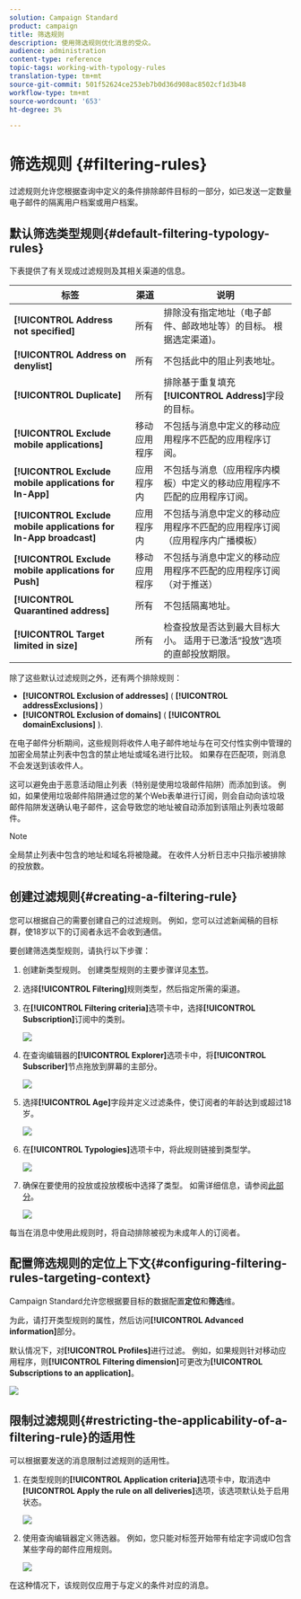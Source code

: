 ```yaml
---
solution: Campaign Standard
product: campaign
title: 筛选规则
description: 使用筛选规则优化消息的受众。
audience: administration
content-type: reference
topic-tags: working-with-typology-rules
translation-type: tm+mt
source-git-commit: 501f52624ce253eb7b0d36d908ac8502cf1d3b48
workflow-type: tm+mt
source-wordcount: '653'
ht-degree: 3%

---
```



# 筛选规则 {#filtering-rules}

过滤规则允许您根据查询中定义的条件排除邮件目标的一部分，如已发送一定数量电子邮件的隔离用户档案或用户档案。

## 默认筛选类型规则{#default-filtering-typology-rules}

下表提供了有关现成过滤规则及其相关渠道的信息。

| 标签 | 渠道 | 说明 |
---------|----------|---------
| **[!UICONTROL Address not specified]** | 所有 | 排除没有指定地址（电子邮件、邮政地址等）的目标。 根据选定渠道)。 |
| **[!UICONTROL Address on denylist]** | 所有 | 不包括此中的阻止列表地址。 |
| **[!UICONTROL Duplicate]** | 所有 | 排除基于重复填充&#x200B;**[!UICONTROL Address]**&#x200B;字段的目标。 |
| **[!UICONTROL Exclude mobile applications]** | 移动应用程序 | 不包括与消息中定义的移动应用程序不匹配的应用程序订阅。 |
| **[!UICONTROL Exclude mobile applications for In-App]** | 应用程序内 | 不包括与消息（应用程序内模板）中定义的移动应用程序不匹配的应用程序订阅。 |
| **[!UICONTROL Exclude mobile applications for In-App broadcast]** | 应用程序内 | 不包括与消息中定义的移动应用程序不匹配的应用程序订阅（应用程序内广播模板） |
| **[!UICONTROL Exclude mobile applications for Push]** | 移动应用程序 | 不包括与消息中定义的移动应用程序不匹配的应用程序订阅（对于推送） |
| **[!UICONTROL Quarantined address]** | 所有 | 不包括隔离地址。 |
| **[!UICONTROL Target limited in size]** | 所有 | 检查投放是否达到最大目标大小。 适用于已激活“投放”选项的直邮投放期限。 |

除了这些默认过滤规则之外，还有两个排除规则：

* **[!UICONTROL Exclusion of addresses]** ( **[!UICONTROL addressExclusions]** )
* **[!UICONTROL Exclusion of domains]** ( **[!UICONTROL domainExclusions]** ).

在电子邮件分析期间，这些规则将收件人电子邮件地址与在可交付性实例中管理的加密全局禁止列表中包含的禁止地址或域名进行比较。 如果存在匹配项，则消息不会发送到该收件人。

这可以避免由于恶意活动阻止列表（特别是使用垃圾邮件陷阱）而添加到该。 例如，如果使用垃圾邮件陷阱通过您的某个Web表单进行订阅，则会自动向该垃圾邮件陷阱发送确认电子邮件，这会导致您的地址被自动添加到该阻止列表垃圾邮件。

>[!NOTE]
>
>全局禁止列表中包含的地址和域名将被隐藏。 在收件人分析日志中只指示被排除的投放数。

## 创建过滤规则{#creating-a-filtering-rule}

您可以根据自己的需要创建自己的过滤规则。 例如，您可以过滤新闻稿的目标群，使18岁以下的订阅者永远不会收到通信。

要创建筛选类型规则，请执行以下步骤：

1. 创建新类型规则。 创建类型规则的主要步骤详见[本节](../../sending/using/managing-typology-rules.md)。

1. 选择&#x200B;**[!UICONTROL Filtering]**&#x200B;规则类型，然后指定所需的渠道。

1. 在&#x200B;**[!UICONTROL Filtering criteria]**&#x200B;选项卡中，选择&#x200B;**[!UICONTROL Subscription]**&#x200B;订阅中的类别。

   ![](assets/typology_create-rule-subscription.png)

1. 在查询编辑器的&#x200B;**[!UICONTROL Explorer]**&#x200B;选项卡中，将&#x200B;**[!UICONTROL Subscriber]**&#x200B;节点拖放到屏幕的主部分。

   ![](assets/typology_create-rule-subscriber.png)

1. 选择&#x200B;**[!UICONTROL Age]**&#x200B;字段并定义过滤条件，使订阅者的年龄达到或超过18岁。

   ![](assets/typology_create-rule-age.png)

1. 在&#x200B;**[!UICONTROL Typologies]**&#x200B;选项卡中，将此规则链接到类型学。

   ![](assets/typology_create-rule-typology.png)

1. 确保在要使用的投放或投放模板中选择了类型。 如需详细信息，请参阅[此部分](../../sending/using/managing-typologies.md#applying-typologies-to-messages)。

   ![](assets/typology_template.png)

每当在消息中使用此规则时，将自动排除被视为未成年人的订阅者。

## 配置筛选规则的定位上下文{#configuring-filtering-rules-targeting-context}

Campaign Standard允许您根据要目标的数据配置&#x200B;**定位**&#x200B;和&#x200B;**筛选**&#x200B;维。

为此，请打开类型规则的属性，然后访问&#x200B;**[!UICONTROL Advanced information]**&#x200B;部分。

默认情况下，对&#x200B;**[!UICONTROL Profiles]**&#x200B;进行过滤。 例如，如果规则针对移动应用程序，则&#x200B;**[!UICONTROL Filtering dimension]**&#x200B;可更改为&#x200B;**[!UICONTROL Subscriptions to an application]**。

![](assets/typology_rule-order_2.png)

## 限制过滤规则{#restricting-the-applicability-of-a-filtering-rule}的适用性

可以根据要发送的消息限制过滤规则的适用性。

1. 在类型规则的&#x200B;**[!UICONTROL Application criteria]**&#x200B;选项卡中，取消选中&#x200B;**[!UICONTROL Apply the rule on all deliveries]**&#x200B;选项，该选项默认处于启用状态。

   ![](assets/typology_limit.png)

1. 使用查询编辑器定义筛选器。 例如，您只能对标签开始带有给定字词或ID包含某些字母的邮件应用规则。

   ![](assets/typology_limit-rule.png)

在这种情况下，该规则仅应用于与定义的条件对应的消息。
